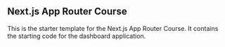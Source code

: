 ## Next.js App Router Course 

This is the starter template for the Next.js App Router Course. It contains the starting code for the dashboard application.


